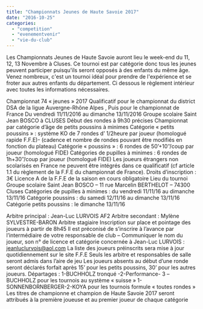 ```yaml
---
title: "Championnats Jeunes de Haute Savoie 2017"
date: "2016-10-25"
categories: 
  - "competition"
  - "evenementvenir"
  - "vie-du-club"
---
```


Les Championnats Jeunes de Haute Savoie auront lieu le week-end du 11, 12, 13 Novembre à Cluses. Ce tournoi est par catégorie donc tous les jeunes peuvent participer puisqu'ils seront opposés à des enfants du même âge. Venez nombreux, c'est un tournoi idéal pour prendre de l'expérience et se froter aux autres enfants du département. Ci dessous le règlement intérieur avec toutes les informations nécessaires.

Championnat 74 « jeunes » 2017 Qualificatif pour le championnat du district DSA de la ligue Auvergne-Rhône Alpes , Puis pour le championnat de France Du vendredi 11/11/2016 au dimanche 13/11/2016 Groupe scolaire Saint Jean BOSCO à CLUSES Début des rondes à 9h30 précises Championnat par catégorie d’âge de petits poussins à minimes Catégorie « petits poussins » : système KO de 7 rondes d’ 1/2heure par joueur (homologué rapide F.F.E)- (cadence et nombre de rondes pouvant être modifiés en fonction du plateau) Catégorie « poussins » : 6 rondes de 50’+10’’/coup par joueur (homologué FIDE) Catégories de pupilles à minimes : 6 rondes de 1h+30’’/coup par joueur (homologué FIDE) Les joueurs étrangers non scolarisés en France ne peuvent être intégrés dans ce qualificatif (cf article 1.1 du règlement de la F.F.E du championnat de France). Droits d’inscription : 3€ Licence A de la F.F.E de la saison en cours obligatoire Lieu du tournoi Groupe scolaire Saint Jean BOSCO – 11 rue Marcelin BERTHELOT – 74300 Cluses Catégories de pupilles à minimes : du vendredi 11/11/16 au dimanche 13/11/16 Catégorie poussins : du samedi 12/11/16 au dimanche 13/11/16 Catégorie petits poussins : le dimanche 13/11/16

Arbitre principal : Jean-Luc LURVOIS AF2 Arbitre secondant : Mylène SYLVESTRE-BARON Arbitre stagiaire Inscription sur place et pointage des joueurs à partir de 8h45 Il est préconisé de s’inscrire à l’avance par l’intermédiaire de votre responsable de club – Communiquer le nom du joueur, son n° de licence et catégorie concernée à Jean-Luc LURVOIS : jeanluclurvois@aol.com La liste des joueurs préinscrits sera mise à jour quotidiennement sur le site F.F.E Seuls les arbitre et responsables de salle seront admis dans l’aire de jeu Les joueurs absents au début d’une ronde seront déclarés forfait après 15’ pour les petits poussins, 30’ pour les autres joueurs. Départages : 1-BUCHHOLZ tronqué -2-Performance- 3 –BUCHHOLZ pour les tournois au système « suisse » 1-SONNENBORNBERGER-2-KOYA pour les tournois formule « toutes rondes » Les titres de championne et champion de Haute Savoie 2017 seront attribués à la première joueuse et au premier joueur de chaque catégorie

